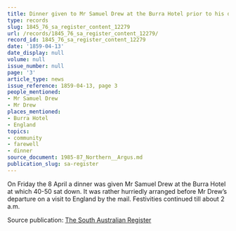 ```yaml
---
title: Dinner given to Mr Samuel Drew at the Burra Hotel prior to his departure
type: records
slug: 1845_76_sa_register_content_12279
url: /records/1845_76_sa_register_content_12279/
record_id: 1845_76_sa_register_content_12279
date: '1859-04-13'
date_display: null
volume: null
issue_number: null
page: '3'
article_type: news
issue_reference: 1859-04-13, page 3
people_mentioned:
- Mr Samuel Drew
- Mr Drew
places_mentioned:
- Burra Hotel
- England
topics:
- community
- farewell
- dinner
source_document: 1985-87_Northern__Argus.md
publication_slug: sa-register
---
```


On Friday the 8 April a dinner was given Mr Samuel Drew at the Burra Hotel at which 40-50 sat down.  It was rather hurriedly arranged before Mr Drew’s departure on a visit to England by the mail.  Festivities continued till about 2 a.m.

Source publication: [The South Australian Register](/publications/sa-register/)
